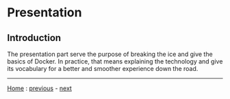# Presentation

## Introduction
The presentation part serve the purpose of breaking the ice and give the basics
of Docker. In practice, that means explaining the technology and give its
vocabulary for a better and smoother experience down the road.

---
[Home](~/README.md) :
[previous](~/Presentation/README.md) -
[next](~/Docker/README.md)
